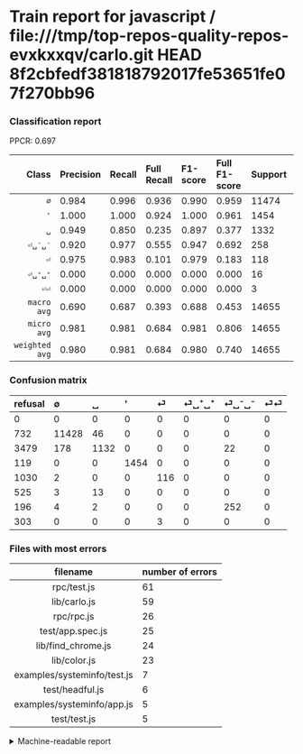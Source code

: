 # Train report for javascript / file:///tmp/top-repos-quality-repos-evxkxxqv/carlo.git HEAD 8f2cbfedf381818792017fe53651fe07f270bb96

### Classification report

PPCR: 0.697

| Class | Precision | Recall | Full Recall | F1-score | Full F1-score | Support | Full Support | PPCR |
|------:|:----------|:-------|:------------|:---------|:---------|:--------|:-------------|:-----|
| `∅` | 0.984| 0.996| 0.936| 0.990| 0.959| 11474| 12206| 0.940 |
| `'` | 1.000| 1.000| 0.924| 1.000| 0.961| 1454| 1573| 0.924 |
| `␣` | 0.949| 0.850| 0.235| 0.897| 0.377| 1332| 4811| 0.277 |
| `⏎␣⁻␣⁻` | 0.920| 0.977| 0.555| 0.947| 0.692| 258| 454| 0.568 |
| `⏎` | 0.975| 0.983| 0.101| 0.979| 0.183| 118| 1148| 0.103 |
| `⏎␣⁺␣⁺` | 0.000| 0.000| 0.000| 0.000| 0.000| 16| 541| 0.030 |
| `⏎⏎` | 0.000| 0.000| 0.000| 0.000| 0.000| 3| 306| 0.010 |
| `macro avg` | 0.690| 0.687| 0.393| 0.688| 0.453| 14655| 21039| 0.697 |
| `micro avg` | 0.981| 0.981| 0.684| 0.981| 0.806| 14655| 21039| 0.697 |
| `weighted avg` | 0.980| 0.981| 0.684| 0.980| 0.740| 14655| 21039| 0.697 |

### Confusion matrix

|refusal|  ∅| ␣| '| ⏎| ⏎␣⁺␣⁺| ⏎␣⁻␣⁻| ⏎⏎| 
|:---|:---|:---|:---|:---|:---|:---|:---|
|0 |0 |0 |0 |0 |0 |0 |0 |
|732 |11428 |46 |0 |0 |0 |0 |0 |
|3479 |178 |1132 |0 |0 |0 |22 |0 |
|119 |0 |0 |1454 |0 |0 |0 |0 |
|1030 |2 |0 |0 |116 |0 |0 |0 |
|525 |3 |13 |0 |0 |0 |0 |0 |
|196 |4 |2 |0 |0 |0 |252 |0 |
|303 |0 |0 |0 |3 |0 |0 |0 |

### Files with most errors

| filename | number of errors|
|:----:|:-----|
| rpc/test.js | 61 |
| lib/carlo.js | 59 |
| rpc/rpc.js | 26 |
| test/app.spec.js | 25 |
| lib/find_chrome.js | 24 |
| lib/color.js | 23 |
| examples/systeminfo/test.js | 7 |
| test/headful.js | 6 |
| examples/systeminfo/app.js | 5 |
| test/test.js | 5 |

<details>
    <summary>Machine-readable report</summary>
```json
{
  "cl_report": {"\u0027": {"f1-score": 1.0, "precision": 1.0, "recall": 1.0, "support": 1454}, "macro avg": {"f1-score": 0.6875448074996022, "precision": 0.6896094961858498, "recall": 0.6865194027690389, "support": 14655}, "micro avg": {"f1-score": 0.9813715455475946, "precision": 0.9813715455475946, "recall": 0.9813715455475946, "support": 14655}, "weighted avg": {"f1-score": 0.9803110940591659, "precision": 0.9798343685341422, "recall": 0.9813715455475946, "support": 14655}, "\u2205": {"f1-score": 0.9899086144917493, "precision": 0.9839001291433491, "recall": 0.9959909360292836, "support": 11474}, "\u23ce": {"f1-score": 0.9789029535864979, "precision": 0.9747899159663865, "recall": 0.9830508474576272, "support": 118}, "\u23ce\u23ce": {"f1-score": 0.0, "precision": 0.0, "recall": 0.0, "support": 3}, "\u23ce\u2423\u207a\u2423\u207a": {"f1-score": 0.0, "precision": 0.0, "recall": 0.0, "support": 16}, "\u23ce\u2423\u207b\u2423\u207b": {"f1-score": 0.9473684210526316, "precision": 0.9197080291970803, "recall": 0.9767441860465116, "support": 258}, "\u2423": {"f1-score": 0.8966336633663367, "precision": 0.9488683989941324, "recall": 0.8498498498498499, "support": 1332}},
  "cl_report_full": {"\u0027": {"f1-score": 0.9606871489924018, "precision": 1.0, "recall": 0.9243483788938335, "support": 1573}, "macro avg": {"f1-score": 0.4532394315271256, "precision": 0.6896094961858498, "recall": 0.39314496104576435, "support": 21039}, "micro avg": {"f1-score": 0.805849722642461, "precision": 0.9813715455475946, "recall": 0.6835876229858834, "support": 21039}, "weighted avg": {"f1-score": 0.7396429923734645, "precision": 0.9356004141199381, "recall": 0.6835876229858834, "support": 21039}, "\u2205": {"f1-score": 0.9594895260484447, "precision": 0.9839001291433491, "recall": 0.9362608553170572, "support": 12206}, "\u23ce": {"f1-score": 0.18310970797158643, "precision": 0.9747899159663865, "recall": 0.10104529616724739, "support": 1148}, "\u23ce\u23ce": {"f1-score": 0.0, "precision": 0.0, "recall": 0.0, "support": 306}, "\u23ce\u2423\u207a\u2423\u207a": {"f1-score": 0.0, "precision": 0.0, "recall": 0.0, "support": 541}, "\u23ce\u2423\u207b\u2423\u207b": {"f1-score": 0.6923076923076923, "precision": 0.9197080291970803, "recall": 0.5550660792951542, "support": 454}, "\u2423": {"f1-score": 0.3770819453697535, "precision": 0.9488683989941324, "recall": 0.23529411764705882, "support": 4811}},
  "ppcr": 0.6965635248823613
}
```
</details>
